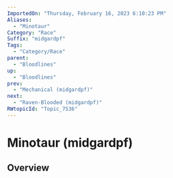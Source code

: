 ```yaml
---
ImportedOn: "Thursday, February 16, 2023 6:10:23 PM"
Aliases:
  - "Minotaur"
Category: "Race"
Suffix: "midgardpf"
Tags:
  - "Category/Race"
parent:
  - "Bloodlines"
up:
  - "Bloodlines"
prev:
  - "Mechanical (midgardpf)"
next:
  - "Raven-Blooded (midgardpf)"
RWtopicId: "Topic_7536"
---
```

# Minotaur (midgardpf)
## Overview
